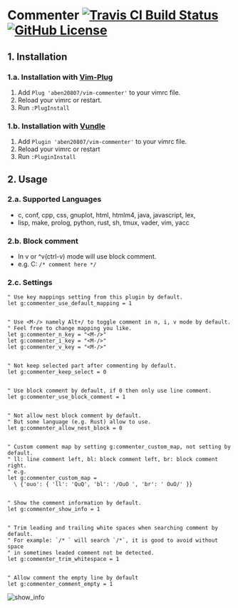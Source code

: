 # Commenter [![Travis CI Build Status](https://travis-ci.org/aben20807/vim-commenter.svg?branch=master)](https://travis-ci.org/aben20807/vim-commenter) [![GitHub License](https://img.shields.io/badge/license-MIT-blue.svg)](https://raw.githubusercontent.com/aben20807/vim-commenter/master/LICENSE)

## 1. Installation
### 1.a. Installation with [Vim-Plug](https://github.com/junegunn/vim-plug)
1. Add `Plug 'aben20807/vim-commenter'` to your vimrc file.
2. Reload your vimrc or restart.
3. Run `:PlugInstall`

### 1.b. Installation with [Vundle](https://github.com/VundleVim/Vundle.vim)
1. Add `Plugin 'aben20807/vim-commenter'` to your vimrc file.
2. Reload your vimrc or restart
3. Run `:PluginInstall`

## 2. Usage
### 2.a. Supported Languages
+ c, conf, cpp, css, gnuplot, html, htmlm4, java, javascript, lex,
+ lisp, make, prolog, python, rust, sh, tmux, vader, vim, yacc

### 2.b. Block comment
+ In v or ^v(ctrl-v) mode will use block comment.
+ e.g. C: `/* comment here */`

### 2.c. Settings
```vim
" Use key mappings setting from this plugin by default.
let g:commenter_use_default_mapping = 1


" Use <M-/> namely Alt+/ to toggle comment in n, i, v mode by default.
" Feel free to change mapping you like.
let g:commenter_n_key = "<M-/>"
let g:commenter_i_key = "<M-/>"
let g:commenter_v_key = "<M-/>"


" Not keep selected part after commenting by default.
let g:commenter_keep_select = 0


" Use block comment by default, if 0 then only use line comment.
let g:commenter_use_block_comment = 1


" Not allow nest block comment by default.
" But some language (e.g. Rust) allow to use.
let g:commenter_allow_nest_block = 0


" Custom comment map by setting g:commenter_custom_map, not setting by default.
" ll: line comment left, bl: block comment left, br: block comment right.
" e.g.
let g:commenter_custom_map =
  \ {'ouo': { 'll': 'QuQ', 'bl': '/OuO ', 'br': ' OuO/' }}


" Show the comment information by default.
let g:commenter_show_info = 1


" Trim leading and trailing white spaces when searching comment by default.
" For example: `/* ` will search `/*`, it is good to avoid without space
" in sometimes leaded comment not be detected.
let g:commenter_trim_whitespace = 1


" Allow comment the empty line by default
let g:commenter_comment_empty = 1
```

![show\_info](https://imgur.com/x0GGgGd.png)
